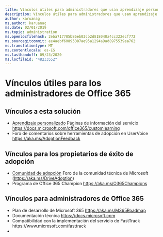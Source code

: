 ```yaml
---
title: Vínculos útiles para administradores que usan aprendizaje personalizado para Office 365
description: Vínculos útiles para administradores que usan aprendizaje personalizado para Office 365
author: karuanag
ms.author: karuanag
ms.date: 02/01/2019
ms.topic: administration
ms.openlocfilehash: 2eba717785b86eb03cb2d818040a4cc322ecf772
ms.sourcegitcommit: ee4aebf60893887ae95a1294a9ad8975539ea762
ms.translationtype: MT
ms.contentlocale: es-ES
ms.lasthandoff: 09/23/2020
ms.locfileid: "48233552"
---
```

# <a name="helpful-links-for-office-365-administrators"></a>Vínculos útiles para los administradores de Office 365

## <a name="links-for-this-solution"></a>Vínculos a esta solución

- [Aprendizaje personalizado](https://docs.microsoft.com/office365/customlearning) Páginas de información del servicio https://docs.microsoft.com/office365/customlearning
- Foro de comentarios sobre herramientas de adopción en UserVoice https://aka.ms/AdoptionFeedback 

## <a name="links-for-adoption-success-owners"></a>Vínculos para los propietarios de éxito de adopción
- [Comunidad de adopción](https://aka.ms/DriveAdoption) Foro de la comunidad técnica de Microsoft (https://aka.ms/DriveAdoption)
- Programa de Office 365 Champion https://aka.ms/O365Champions 

## <a name="links-for-office-365-administrators"></a>Vínculos para administradores de Office 365
- Plan de desarrollo de Microsoft 365 https://aka.ms/M365Roadmap
- Documentación técnica https://docs.microsoft.com
- Compatibilidad con la implementación del servicio de FastTrack https://www.microsoft.com/fasttrack
- 
